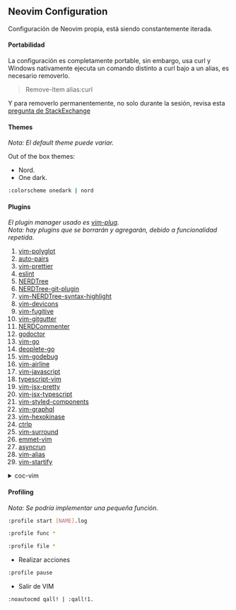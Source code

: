 ## Neovim Configuration

Configuración de Neovim propia, está siendo constantemente iterada.


#### Portabilidad

La configuración es completamente portable, sin embargo, usa curl y Windows nativamente ejecuta un comando distinto a curl bajo a un alias, es necesario removerlo.

> Remove-Item alias:curl

Y para removerlo permanentemente, no solo durante la sesión, revisa esta [pregunta de StackExchange](https://superuser.com/questions/883914/how-do-i-permanently-remove-a-default-powershell-alias)

#### Themes
_Nota: El default theme puede variar._

Out of the box themes:

- Nord.
- One dark.

```bash
:colorscheme onedark | nord
```

#### Plugins
_El plugin manager usado es [vim-plug](https://github.com/junegunn/vim-plug)._<br>
_Nota: hay plugins que se borrarán y agregarán, debido a funcionalidad repetida._

1. [vim-polyglot](https://github.com/sheerun/vim-polyglot)
2. [auto-pairs](https://github.com/jiangmiao/auto-pairs)
3. [vim-prettier](https://github.com/prettier/vim-prettier)
4. [eslint](https://github.com/eslint/eslint)
5. [NERDTree](https://github.com/preservim/nerdtree)
6. [NERDTree-git-plugin](https://github.com/Xuyuanp/nerdtree-git-plugin)
7. [vim-NERDTree-syntax-highlight](vim-nerdtree-syntax-highlight)
8. [vim-devicons](https://github.com/ryanoasis/vim-devicons)
9. [vim-fugitive](https://github.com/tpope/vim-fugitive)
10. [vim-gitgutter](https://github.com/airblade/vim-gitgutter)
11. [NERDCommenter](https://github.com/preservim/nerdcommenter)
12. [godoctor](https://github.com/godoctor/godoctor.vim)
13. [vim-go](https://github.com/fatih/vim-go)
14. [deoplete-go](https://github.com/deoplete-plugins/deoplete-go)
15. [vim-godebug](https://github.com/jodosha/vim-godebug)
16. [vim-airline](https://github.com/vim-airline/vim-airline)
17. [vim-javascript](https://github.com/pangloss/vim-javascript)
18. [typescript-vim](https://github.com/leafgarland/typescript-vim)
19. [vim-jsx-pretty](https://github.com/MaxMEllon/vim-jsx-pretty)
20. [vim-jsx-typescript](https://github.com/peitalin/vim-jsx-typescript)
21. [vim-styled-components](https://github.com/styled-components/vim-styled-components)
22. [vim-graphql](https://github.com/jparise/vim-graphql)
23. [vim-hexokinase](https://github.com/RRethy/vim-hexokinase)
24. [ctrlp](https://github.com/kien/ctrlp.vim)
25. [vim-surround](https://github.com/tpope/vim-surround)
26. [emmet-vim](https://github.com/mattn/emmet-vim)
27. [asyncrun](https://github.com/skywind3000/asyncrun.vim)
28. [vim-alias](https://github.com/Konfekt/vim-alias)
29. [vim-startify](https://github.com/mhinz/vim-startify)
<details>
  <summary>coc-vim</summary>

  [repo](https://github.com/neoclide/coc.nvim)
  * coc-tsserver
  * coc-angular
  * coc-css
</details>

#### Profiling

_Nota: Se podría implementar una pequeña función._

```bash
:profile start [NAME].log
```

```bash
:profile func *
```

```bash
:profile file *
```

- Realizar acciones

```bash
:profile pause
```

- Salir de VIM

```bash
:noautocmd qall! | :qall!1.
```
